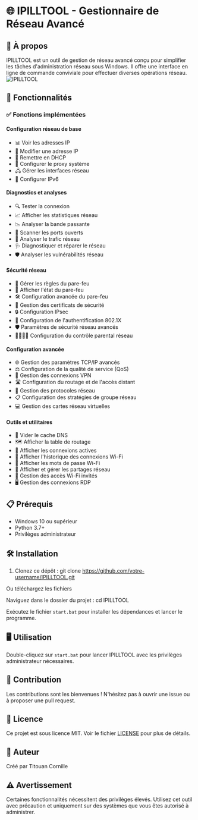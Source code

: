 # 🌐 IPILLTOOL - Gestionnaire de Réseau Avancé

## 📌 À propos
IPILLTOOL est un outil de gestion de réseau avancé conçu pour simplifier les tâches d'administration réseau sous Windows. Il offre une interface en ligne de commande conviviale pour effectuer diverses opérations réseau.
![IPILLTOOL](https://github.com/user-attachments/assets/7ccd8f2f-5f31-4a23-8441-575d621588e9)

## 🚀 Fonctionnalités

### ✅ Fonctions implémentées

#### Configuration réseau de base
- 📊 Voir les adresses IP
- 🔄 Modifier une adresse IP
- 🔁 Remettre en DHCP
- 🔧 Configurer le proxy système
- 🖧 Gérer les interfaces réseau
- 🔢 Configurer IPv6

#### Diagnostics et analyses
- 🔍 Tester la connexion
- 📈 Afficher les statistiques réseau
- 📉 Analyser la bande passante
- 🔎 Scanner les ports ouverts
- 🔬 Analyser le trafic réseau
- 🩺 Diagnostiquer et réparer le réseau
- 🛡️ Analyser les vulnérabilités réseau

#### Sécurité réseau
- 🧱 Gérer les règles du pare-feu
- 🔐 Afficher l'état du pare-feu
- 🛠️ Configuration avancée du pare-feu
- 📜 Gestion des certificats de sécurité
- 🔒 Configuration IPsec
- 🔐 Configuration de l'authentification 802.1X
- 🛡️ Paramètres de sécurité réseau avancés
- 👨‍👩‍👧‍👦 Configuration du contrôle parental réseau

#### Configuration avancée
- 🌐 Gestion des paramètres TCP/IP avancés
- ⚖️ Configuration de la qualité de service (QoS)
- 🔐 Gestion des connexions VPN
- 🛣️ Configuration du routage et de l'accès distant
- 📡 Gestion des protocoles réseau
- 📋 Configuration des stratégies de groupe réseau
- 💻 Gestion des cartes réseau virtuelles

#### Outils et utilitaires
- 🧹 Vider le cache DNS
- 🗺️ Afficher la table de routage
- 🔌 Afficher les connexions actives
- 📡 Afficher l'historique des connexions Wi-Fi
- 🔑 Afficher les mots de passe Wi-Fi
- 📂 Afficher et gérer les partages réseau
- 📡 Gestion des accès Wi-Fi invités
- 🖥️ Gestion des connexions RDP

## 📋 Prérequis
- Windows 10 ou supérieur
- Python 3.7+
- Privilèges administrateur

## 🛠️ Installation

1. Clonez ce dépôt :
git clone https://github.com/votre-username/IPILLTOOL.git

Ou téléchargez les fichiers 

Naviguez dans le dossier du projet :
cd IPILLTOOL

Exécutez le fichier `start.bat` pour installer les dépendances et lancer le programme.

## 🖥️ Utilisation
Double-cliquez sur `start.bat` pour lancer IPILLTOOL avec les privilèges administrateur nécessaires.

## 🤝 Contribution
Les contributions sont les bienvenues ! N'hésitez pas à ouvrir une issue ou à proposer une pull request.

## 📜 Licence
Ce projet est sous licence MIT. Voir le fichier [LICENSE](LICENSE) pour plus de détails.

## 👤 Auteur
Créé par Titouan Cornille

## ⚠️ Avertissement
Certaines fonctionnalités nécessitent des privilèges élevés. Utilisez cet outil avec précaution et uniquement sur des systèmes que vous êtes autorisé à administrer.
